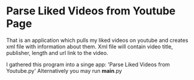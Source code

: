 # Parse Liked Videos from Youtube Page
That is an application which pulls my liked videos on youtube and creates xml file with information about them.
Xml file will contain video title, publisher, length and url link to the video.

I gathered this program into a singe app: 'Parse Liked Videos from Youtube.py'
Alternatively you may run __main__.py

